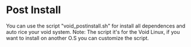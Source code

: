 # Post Install
 You can use the script "void_postinstall.sh" for install all dependences and auto rice your void system.
 Note: The script it's for the Void Linux, if you want to install on another O.S you can customize the script.
